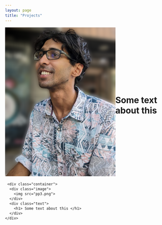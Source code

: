 ```yaml
---
layout: page
title: "Projects"
---
```



<html>
  <head>
    <title>Pretty Paris</title>
  </head>
  <style>
  .container {
  display: flex;
  align-items: center;
  justify-content: center
}

img {
  max-width: 100%;
  max-height:100%;
}

.text {
  font-size: 10px;
  padding-left: 20px;
}
  </style>
  <body>
    <div class="container">
      <div class="image">
        <img src="pp3.png">
      </div>
      <div class="text">
        <h1> Some text about this </h1>
      </div>
    </div>

     <div class="container">
      <div class="image">
        <img src="pp3.png">
      </div>
      <div class="text">
        <h1> Some text about this </h1>
      </div>
    </div>
    
  </body>
</html>

